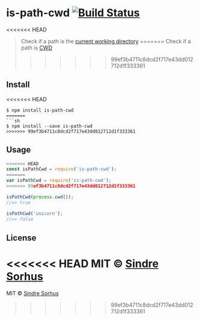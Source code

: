 # is-path-cwd [![Build Status](https://travis-ci.org/sindresorhus/is-path-cwd.svg?branch=master)](https://travis-ci.org/sindresorhus/is-path-cwd)

<<<<<<< HEAD
> Check if a path is the [current working directory](https://en.wikipedia.org/wiki/Working_directory)
=======
> Check if a path is [CWD](http://en.wikipedia.org/wiki/Working_directory)
>>>>>>> 99ef3b4711c8dcd2f717e43dd012712d1f333361


## Install

<<<<<<< HEAD
```
$ npm install is-path-cwd
=======
```sh
$ npm install --save is-path-cwd
>>>>>>> 99ef3b4711c8dcd2f717e43dd012712d1f333361
```


## Usage

```js
<<<<<<< HEAD
const isPathCwd = require('is-path-cwd');
=======
var isPathCwd = require('is-path-cwd');
>>>>>>> 99ef3b4711c8dcd2f717e43dd012712d1f333361

isPathCwd(process.cwd());
//=> true

isPathCwd('unicorn');
//=> false
```


## License

<<<<<<< HEAD
MIT © [Sindre Sorhus](https://sindresorhus.com)
=======
MIT © [Sindre Sorhus](http://sindresorhus.com)
>>>>>>> 99ef3b4711c8dcd2f717e43dd012712d1f333361
